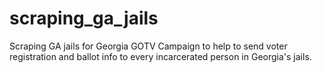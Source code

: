 # scraping_ga_jails
Scraping GA jails for Georgia GOTV Campaign to help to send voter registration and ballot info to every incarcerated person in Georgia's jails.
